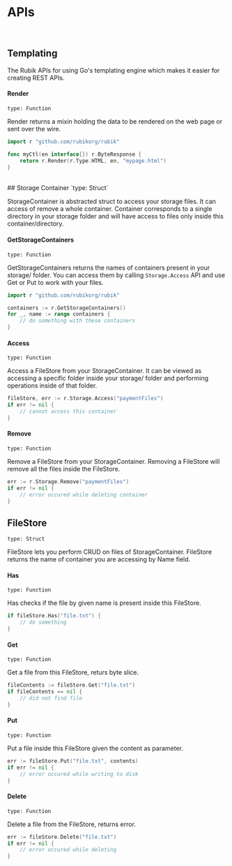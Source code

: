 # APIs
<br/>

## Templating

The Rubik APIs for using Go's templating engine which makes it easier for creating REST APIs.

#### Render
`type: Function`

Render returns a mixin holding the data to be rendered on the web page or sent over the wire.
```go
import r "github.com/rubikorg/rubik"

func myCtl(en interface{}) r.ByteResponse {
	return r.Render(r.Type.HTML, en, "mypage.html")
}
```
<br/>
## Storage Container
`type: Struct`

StorageContainer is abstracted struct to access your storage files. It can access of remove
a whole container. Container corresponds to a single directory in your storage folder and will
have access to files only inside this container/directory.

#### GetStorageContainers
`type: Function`

GetStorageContainers returns the names of containers present in your storage/ folder. You can
access them by calling `Storage.Access` API and use Get or Put to work with your files.

```go
import r "github.com/rubikorg/rubik"

containers := r.GetStorageContainers()
for _, name := range containers {
	// do something with these containers
}

```

#### Access
`type: Function`

Access a FileStore from your StorageContainer. It can be viewed as accessing a specific folder
inside your storage/ folder and performing operations inside of that folder.

```go
fileStore, err := r.Storage.Access("paymentFiles")
if err != nil {
	// cannot access this container
}
```

#### Remove
`type: Function`

Remove a FileStore from your StorageContainer. Removing a FileStore will remove all the files
inside the FileStore.

```go
err := r.Storage.Remove("paymentFiles")
if err != nil {
	// error occured while deleting container
}
```

## FileStore
`type: Struct`

FileStore lets you perform CRUD on files of StorageContainer. FileStore returns the name of
container you are accessing by Name field.

#### Has
`type: Function`

Has checks if the file by given name is present inside this FileStore.
```go
if fileStore.Has("file.txt") {
	// do something
}
```

#### Get
`type: Function`

Get a file from this FileStore, returs byte slice.
```go
fileContents := fileStore.Get("file.txt")
if fileContents == nil {
	// did not find file
}
```

#### Put
`type: Function`

Put a file inside this FileStore given the content as parameter.
```go
err := fileStore.Put("file.txt", contents)
if err != nil {
	// error occured while writing to disk
}
```

#### Delete
`type: Function`

Delete a file from the FileStore, returns error.
```go
err := fileStore.Delete("file.txt")
if err != nil {
	// error occured while deleting
}
```

